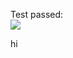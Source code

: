 Test passed:<br>
<img src="https://github.com/bananzi/UnitTests_v2.0/workflows/GitHub Action/badge.svg?branch=master"><br>

hi

